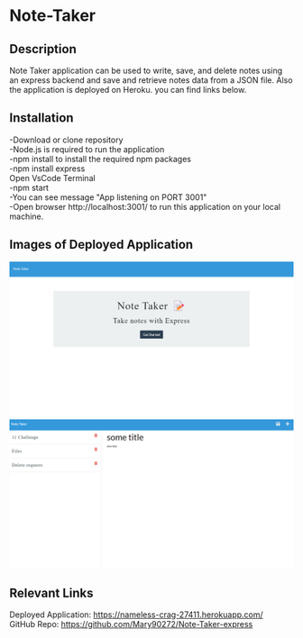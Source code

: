 # Note-Taker

## Description
 Note Taker application can be used to write, save, and delete notes using an express backend and save and  retrieve notes data from a JSON file.
Also the application is deployed on Heroku. you can find links below.

## Installation
-Download or clone repository<br>
-Node.js is required to run the application<br>
-npm install to install the required npm packages<br>
-npm install express<br>
 Open VsCode Terminal<br>
-npm start<br>
-You can see message "App listening on PORT 3001"<br>
-Open browser  http://localhost:3001/ to run this application on your local machine.<br>


## Images of Deployed Application
![alt text](assets/images/Screenshot_1.png)
![alt text](assets/images/Screenshot_2.png)
## Relevant Links
Deployed Application: https://nameless-crag-27411.herokuapp.com/<br>
GitHub Repo: https://github.com/Mary90272/Note-Taker-express
